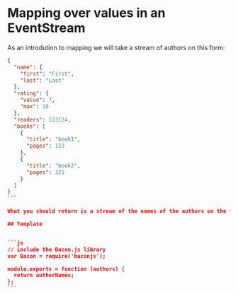 # Mapping over values in an EventStream

As an introdution to mapping we will take a stream of authors on this form:
````json
{
  "name": {
    "first": "First",
    "last": "Last"
  },
  "rating": {
    "value": 7,
    "max": 10
  },
  "readers": 123124,
  "books": [
    {
      "title": "book1",
      "pages": 123
    },
    {
      "title": "book2",
      "pages": 321
    }
  ]
}
```

What you should return is a stream of the names of the authors on the form: "last, first".

## Template


```js
// include the Bacon.js library
var Bacon = require('baconjs');

module.exports = function (authors) {
  return authorNames;
};
```

